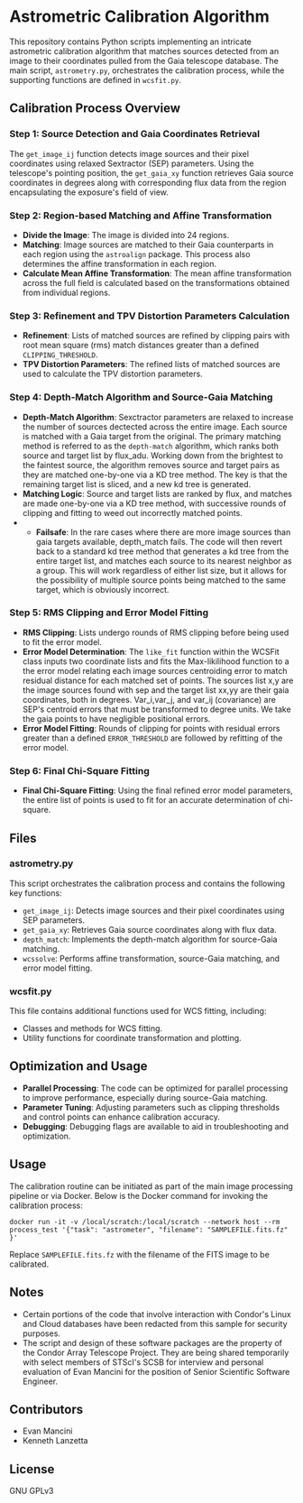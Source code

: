 # Astrometric Calibration Algorithm

This repository contains Python scripts implementing an intricate astrometric calibration algorithm that matches sources detected from an image to their coordinates pulled from the Gaia telescope database. The main script, `astrometry.py`, orchestrates the calibration process, while the supporting functions are defined in `wcsfit.py`.

## Calibration Process Overview

### Step 1: Source Detection and Gaia Coordinates Retrieval

The `get_image_ij` function detects image sources and their pixel coordinates using relaxed Sextractor (SEP) parameters. Using the telescope's pointing position, the `get_gaia_xy` function retrieves Gaia source coordinates in degrees along with corresponding flux data from the region encapsulating the exposure's field of view.

### Step 2: Region-based Matching and Affine Transformation

- **Divide the Image**: The image is divided into 24 regions.
- **Matching**: Image sources are matched to their Gaia counterparts in each region using the `astroalign` package. This process also determines the affine transformation in each region.
- **Calculate Mean Affine Transformation**: The mean affine transformation across the full field is calculated based on the transformations obtained from individual regions.

### Step 3: Refinement and TPV Distortion Parameters Calculation

- **Refinement**: Lists of matched sources are refined by clipping pairs with root mean square (rms) match distances greater than a defined `CLIPPING_THRESHOLD`.
- **TPV Distortion Parameters**: The refined lists of matched sources are used to calculate the TPV distortion parameters.

### Step 4: Depth-Match Algorithm and Source-Gaia Matching

- **Depth-Match Algorithm**: Sexctractor parameters are relaxed to increase the number of sources dectected across the entire image. Each source is matched with a Gaia target from the original. The primary matching method is referred to as the `depth-match` algorithm, which ranks both source and target list by flux_adu. Working down from the brightest to the faintest source, the algorithm removes source and target pairs as they are matched one-by-one via a KD tree method. The key is that the remaining target list is sliced, and a new kd tree is generated.
- **Matching Logic**: Source and target lists are ranked by flux, and matches are made one-by-one via a KD tree method, with successive rounds of clipping and fitting to weed out incorrectly matched points.
- - **Failsafe**: In the rare cases where there are more image sources than gaia targets available, depth_match fails. The code will then revert back to a standard kd tree method that generates a kd tree from the entire target list, and matches each source to its nearest neighbor as a group. This will work regardless of either list size, but it allows for the possibility of multiple source points being matched
to the same target, which is obviously incorrect. 

### Step 5: RMS Clipping and Error Model Fitting

- **RMS Clipping**: Lists undergo rounds of RMS clipping before being used to fit the error model.
- **Error Model Determination**: The `like_fit` function within the WCSFit class inputs two coordinate lists and fits the Max-likilihood function to a the error model
relating each image sources centroiding error to match residual distance for each matched set of points. The sources list x,y are the image sources found with sep and the target list xx,yy are their gaia coordinates, both in degrees. Var_i,var_j, and var_ij (covariance) are SEP's centroid errors that must be transformed to degree units. We take the gaia points to have negligible positional errors.
- **Error Model Fitting**: Rounds of clipping for points with residual errors greater than a defined `ERROR_THRESHOLD` are followed by refitting of the error model.

### Step 6: Final Chi-Square Fitting

- **Final Chi-Square Fitting**: Using the final refined error model parameters, the entire list of points is used to fit for an accurate determination of chi-square.

## Files

### astrometry.py

This script orchestrates the calibration process and contains the following key functions:

- `get_image_ij`: Detects image sources and their pixel coordinates using SEP parameters.
- `get_gaia_xy`: Retrieves Gaia source coordinates along with flux data.
- `depth_match`: Implements the depth-match algorithm for source-Gaia matching.
- `wcssolve`: Performs affine transformation, source-Gaia matching, and error model fitting.

### wcsfit.py

This file contains additional functions used for WCS fitting, including:

- Classes and methods for WCS fitting.
- Utility functions for coordinate transformation and plotting.

## Optimization and Usage

- **Parallel Processing**: The code can be optimized for parallel processing to improve performance, especially during source-Gaia matching.
- **Parameter Tuning**: Adjusting parameters such as clipping thresholds and control points can enhance calibration accuracy.
- **Debugging**: Debugging flags are available to aid in troubleshooting and optimization.

## Usage

The calibration routine can be initiated as part of the main image processing pipeline or via Docker. Below is the Docker command for invoking the calibration process:

```
docker run -it -v /local/scratch:/local/scratch --network host --rm process_test '{"task": "astrometer", "filename": "SAMPLEFILE.fits.fz" }'
```

Replace `SAMPLEFILE.fits.fz` with the filename of the FITS image to be calibrated.

## Notes

- Certain portions of the code that involve interaction with Condor's Linux and Cloud databases have been redacted from this sample for security purposes.
- The script and design of these software packages are the property of the Condor Array Telescope Project. They are being shared temporarily with select members of STScI's SCSB for interview and personal evaluation of Evan Mancini for the position of Senior Scientific Software Engineer. 

## Contributors

- Evan Mancini
- Kenneth Lanzetta
  

## License

GNU GPLv3
